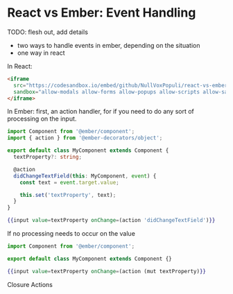 
# React vs Ember: Event Handling

TODO: flesh out, add details
- two ways to handle events in ember, depending on the situation
- one way in react

In React:

```html
<iframe
  src="https://codesandbox.io/embed/github/NullVoxPopuli/react-vs-ember/tree/master/event-handling/react?module=%2Fsrc%2Fui%2Fmy-component.tsx" style="width:100%; height:500px; border:0; border-radius: 4px; overflow:hidden;"
  sandbox="allow-modals allow-forms allow-popups allow-scripts allow-same-origin">
</iframe>
```

In Ember: first, an action handler, for if you need to do any sort of processing on the input.

```ts
import Component from '@ember/component';
import { action } from '@ember-decorators/object';

export default class MyComponent extends Component {
  textProperty?: string;

  @action
  didChangeTextField(this: MyComponent, event) {
    const text = event.target.value;

    this.set('textProperty', text);
  }
}
```
```hbs
{{input value=textProperty onChange=(action 'didChangeTextField')}}
```

If no processing needs to occur on the value
```ts
import Component from '@ember/component';

export default class MyComponent extends Component {}
```
```hbs
{{input value=textProperty onChange=(action (mut textProperty)}}
```

Closure Actions
